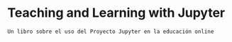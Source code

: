 # Teaching and Learning with Jupyter

```{note}
Un libro sobre el uso del Proyecto Jupyter en la educación online
```
